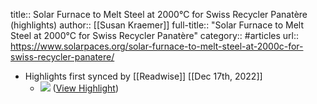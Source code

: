 title:: Solar Furnace to Melt Steel at 2000°C for Swiss Recycler Panatère (highlights)
author:: [[Susan Kraemer]]
full-title:: "Solar Furnace to Melt Steel at 2000°C for Swiss Recycler Panatère"
category:: #articles
url:: https://www.solarpaces.org/solar-furnace-to-melt-steel-at-2000c-for-swiss-recycler-panatere/

- Highlights first synced by [[Readwise]] [[Dec 17th, 2022]]
	- ![](https://www.solarpaces.org/wp-content/uploads/Uzbekistan-DNI.png) ([View Highlight](https://read.readwise.io/read/01gm9cgvfyp9d7q1cjn56zp8xc))